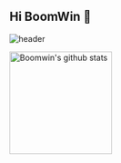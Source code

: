 ## Hi BoomWin 👋

![header](https://capsule-render.vercel.app/api?type=waving&color=gradient&height=250&section=header&text=BoomWin_Github&fontSize=90)

<a href="https://github.com/Boomwin"><img align="center" style="height:180px" src="https://github-readme-stats.vercel.app/api?username=BoomWin&show_icons=true&include_all_commits=true&theme=nord&hide_border=true" alt="Boomwin's github stats" /></a>
